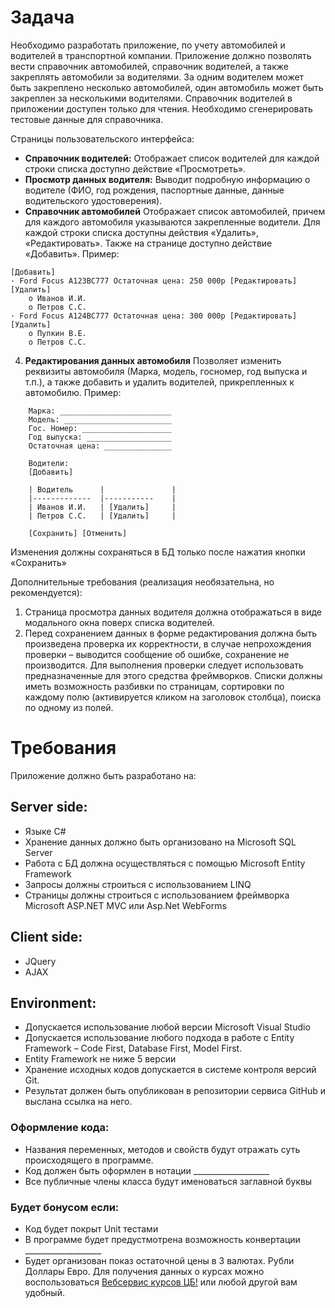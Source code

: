 Задача
======

Необходимо разработать приложение, по учету автомобилей и водителей в транспортной компании. Приложение должно позволять вести справочник автомобилей, 
справочник водителей, а также закреплять автомобили за водителями. За одним водителем может быть закреплено несколько автомобилей, один автомобиль может 
быть закреплен за несколькими водителями. 
Справочник водителей в приложении доступен только для чтения. Необходимо сгенерировать тестовые данные для справочника.

Страницы пользовательского интерфейса:
 
* **Справочник водителей:**
Отображает список водителей для каждой строки списка доступно действие «Просмотреть».
* **Просмотр данных водителя:**
Выводит подробную информацию о водителе (ФИО, год рождения, паспортные данные, данные водительского удостоверения). 
 
* **Справочник автомобилей**
Отображает список автомобилей, причем для каждого автомобиля указываются закрепленные водители. 
Для каждой строки списка доступны действия «Удалить», «Редактировать». 
Также на странице доступно действие «Добавить». 
Пример:

```
[Добавить]
· Ford Focus А123ВС777 Остаточная цена: 250 000р [Редактировать][Удалить]
	o Иванов И.И.
	o Петров С.С.
· Ford Focus А124ВС777 Остаточная цена: 300 000р [Редактировать][Удалить]
	o Пупкин В.Е.
	o Петров С.С.
```

4. **Редактирования данных автомобиля**
Позволяет изменить реквизиты автомобиля (Марка, модель, госномер, год выпуска и т.п.), а также добавить и удалить водителей, прикрепленных к автомобилю. 
Пример:
```
	Марка: _________________________
	Модель: ________________________
	Гос. Номер: ____________________
	Год выпуска: ___________________
	Остаточная цена: _______________
	
	Водители:
	[Добавить]

	| Водитель    	|           	|
	|-------------	|-----------	|
	| Иванов И.И. 	| [Удалить] 	|
	| Петров С.С. 	| [Удалить] 	|	

	[Сохранить] [Отменить]
```
Изменения должны сохраняться в БД только после нажатия кнопки «Сохранить» 

Дополнительные требования (реализация необязательна, но рекомендуется):
1. Страница просмотра данных водителя должна отображаться в виде модального окна поверх списка 
водителей.
1. Перед сохранением данных в форме редактирования должна быть произведена проверка их 
корректности, в случае непрохождения проверки – выводится сообщение об ошибке, сохранение 
не производится. Для выполнения проверки следует использовать предназначенные для этого средства
фреймворков. Списки должны иметь возможность разбивки по страницам, сортировки по каждому полю 
(активируется кликом на заголовок столбца), поиска по одному из полей. 

# Требования

Приложение должно быть разработано на:

## Server side:
* Языке C#
* Хранение данных должно быть организовано на Microsoft SQL Server
* Работа с БД должна осуществляться с помощью Microsoft Entity Framework
* Запросы должны строиться с использованием LINQ
* Страницы должны строиться с использованием фреймворка Microsoft ASP.NET MVC или Asp.Net WebForms

## Client side:
* JQuery
* AJAX

## Environment:
* Допускается использование любой версии Microsoft Visual Studio
* Допускается использование любого подхода в работе с Entity Framework 
– Code First, Database First, Model First.
* Entity Framework не ниже 5 версии
* Хранение исходных кодов допускается в системе контроля версий Git.
* Результат должен быть опубликован в репозитории сервиса GitHub и выслана ссылка на него.

### Оформление кода:
* Названия переменных, методов и свойств будут отражать суть происходящего в программе. 
* Код должен быть оформлен в нотации ___________________
* Все публичные члены класса будут именоваться заглавной буквы

### Будет бонусом если:
* Код будет покрыт Unit тестами
* В программе будет предустмотрена возможность конвертации ___________________
* Будет организован показ остаточной цены в 3 валютах. Рубли Доллары Евро. Для получения данных о курсах 
можно воспользоваться [Вебсервис курсов ЦБ!](https://www.cbr.ru/scripts/Root.asp?PrtId=DWS) или любой другой вам удобный.
